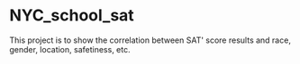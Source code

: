 # NYC_school_sat
This project is to show the correlation between SAT' score results and race, gender, location, safetiness, etc.
